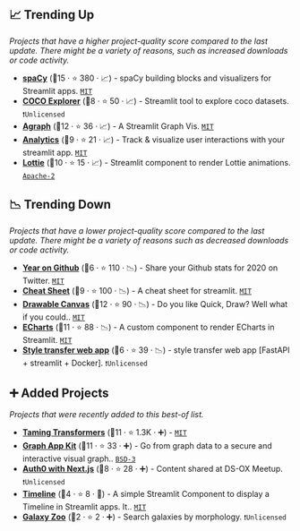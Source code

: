 ## 📈 Trending Up

_Projects that have a higher project-quality score compared to the last update. There might be a variety of reasons, such as increased downloads or code activity._

- <b><a href="https://share.streamlit.io/ines/spacy-streamlit-demo/master/app.py">spaCy</a></b> (🥇15 ·  ⭐ 380 · 📈) - spaCy building blocks and visualizers for Streamlit apps. <code><a href="http://bit.ly/34MBwT8">MIT</a></code>
- <b><a href="https://github.com/i008/COCO-dataset-explorer">COCO Explorer</a></b> (🥈8 ·  ⭐ 50 · 📈) - Streamlit tool to explore coco datasets. <code>❗Unlicensed</code>
- <b><a href="https://github.com/ChrisChross/streamlit-agraph">Agraph</a></b> (🥈12 ·  ⭐ 36 · 📈) - A Streamlit Graph Vis. <code><a href="http://bit.ly/34MBwT8">MIT</a></code>
- <b><a href="https://github.com/jrieke/streamlit-analytics">Analytics</a></b> (🥉9 ·  ⭐ 21 · 📈) - Track & visualize user interactions with your streamlit app. <code><a href="http://bit.ly/34MBwT8">MIT</a></code>
- <b><a href="https://share.streamlit.io/andfanilo/streamlit-lottie-demo/master/app.py">Lottie</a></b> (🥉10 ·  ⭐ 15 · 📈) - Streamlit component to render Lottie animations. <code><a href="http://bit.ly/3nYMfla">Apache-2</a></code>

## 📉 Trending Down

_Projects that have a lower project-quality score compared to the last update. There might be a variety of reasons such as decreased downloads or code activity._

- <b><a href="http://gh2020.jrieke.com/">Year on Github</a></b> (🥉6 ·  ⭐ 110 · 📉) - Share your Github stats for 2020 on Twitter. <code><a href="http://bit.ly/34MBwT8">MIT</a></code>
- <b><a href="https://share.streamlit.io/daniellewisdl/streamlit-cheat-sheet/master/app.py">Cheat Sheet</a></b> (🥇9 ·  ⭐ 100 · 📉) - A cheat sheet for streamlit. <code><a href="http://bit.ly/34MBwT8">MIT</a></code>
- <b><a href="https://share.streamlit.io/andfanilo/streamlit-drawable-canvas-demo/master/app.py">Drawable Canvas</a></b> (🥈12 ·  ⭐ 90 · 📉) - Do you like Quick, Draw? Well what if you could.. <code><a href="http://bit.ly/34MBwT8">MIT</a></code>
- <b><a href="https://share.streamlit.io/andfanilo/streamlit-echarts-demo/master/app.py">ECharts</a></b> (🥈11 ·  ⭐ 88 · 📉) - A custom component to render ECharts in Streamlit. <code><a href="http://bit.ly/34MBwT8">MIT</a></code>
- <b><a href="https://github.com/amalshaji/style-transfer">Style transfer web app</a></b> (🥉6 ·  ⭐ 39 · 📉) - style transfer web app [FastAPI + streamlit + Docker]. <code>❗Unlicensed</code>

## ➕ Added Projects

_Projects that were recently added to this best-of list._

- <b><a href="https://github.com/CompVis/taming-transformers">Taming Transformers</a></b> (🥈11 ·  ⭐ 1.3K · ➕) -  <code><a href="http://bit.ly/34MBwT8">MIT</a></code>
- <b><a href="https://github.com/graphistry/graph-app-kit">Graph App Kit</a></b> (🥈11 ·  ⭐ 33 · ➕) - Go from graph data to a secure and interactive visual graph.. <code><a href="http://bit.ly/3aKzpTv">BSD-3</a></code>
- <b><a href="https://github.com/asehmi/Data-Science-Meetup-Oxford/tree/master/StreamlitComponent">Auth0 with Next.js</a></b> (🥉8 ·  ⭐ 28 · ➕) - Content shared at DS-OX Meetup. <code>❗Unlicensed</code>
- <b><a href="https://www.innerdoc.com/nlp-timeline-demo/">Timeline</a></b> (🥉4 ·  ⭐ 8 · 🐣) - A simple Streamlit Component to display a Timeline in Streamlit apps. It.. <code><a href="http://bit.ly/34MBwT8">MIT</a></code>
- <b><a href="https://share.streamlit.io/mwalmsley/galaxy-poster/gz_decals_mike_walmsley.py">Galaxy Zoo</a></b> (🥉2 ·  ⭐ 2 · ➕) - Search galaxies by morphology. <code>❗Unlicensed</code>

